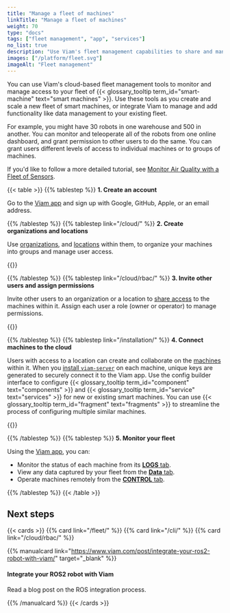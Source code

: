 ```yaml
---
title: "Manage a fleet of machines"
linkTitle: "Manage a fleet of machines"
weight: 70
type: "docs"
tags: ["fleet management", "app", "services"]
no_list: true
description: "Use Viam's fleet management capabilities to share and manage access to your machines."
images: ["/platform/fleet.svg"]
imageAlt: "Fleet management"
---
```


You can use Viam's cloud-based fleet management tools to monitor and manage access to your fleet of {{< glossary_tooltip term_id="smart-machine" text="smart machines" >}}.
Use these tools as you create and scale a new fleet of smart machines, or integrate Viam to manage and add functionality like data management to your existing fleet.

For example, you might have 30 robots in one warehouse and 500 in another.
You can monitor and teleoperate all of the robots from one online dashboard, and grant permission to other users to do the same.
You can grant users different levels of access to individual machines or to groups of machines.

If you'd like to follow a more detailed tutorial, see [Monitor Air Quality with a Fleet of Sensors](/tutorials/control/air-quality-fleet/).

{{< table >}}
{{% tablestep %}}
**1. Create an account**

Go to the [Viam app](https://app.viam.com) and sign up with Google, GitHub, Apple, or an email address.

{{% /tablestep %}}
{{% tablestep link="/cloud/" %}}
**2. Create organizations and locations**

Use [organizations](/cloud/organizations/), and [locations](/cloud/locations/) within them, to organize your machines into groups and manage user access.

{{<imgproc src="/fleet/fleet.svg" class="fill aligncenter" resize="800x" style="max-width: 600px" declaredimensions=true alt="Two locations within an organization">}}

{{% /tablestep %}}
{{% tablestep link="/cloud/rbac/" %}}
**3. Invite other users and assign permissions**

Invite other users to an organization or a location to [share access](/fleet/#use-viam-for-collaboration) to the machines within it.
Assign each user a role (owner or operator) to manage permissions.

{{<imgproc src="/fleet/app-usage/limit-access.png" resize="1000x" style="max-width: 600px" class="aligncenter" declaredimensions=true alt="Limit user access">}}

{{% /tablestep %}}
{{% tablestep link="/installation/" %}}
**4. Connect machines to the cloud**

Users with access to a location can create and collaborate on the [machines](/cloud/machines/) within it.
When you [install `viam-server`](/installation/) on each machine, unique keys are generated to securely connect it to the Viam app.
Use the config builder interface to configure {{< glossary_tooltip term_id="component" text="components" >}} and {{< glossary_tooltip term_id="service" text="services" >}} for new or existing smart machines.
You can use {{< glossary_tooltip term_id="fragment" text="fragments" >}} to streamline the process of configuring multiple similar machines.

{{<imgproc src="/fleet/app-usage/create-machine.png" class="fill aligncenter" resize="800x" style="max-width: 600px" declaredimensions=true alt="Create a new machine in the Viam app">}}

{{% /tablestep %}}
{{% tablestep %}}
**5. Monitor your fleet**

Using the [Viam app](https://app.viam.com), you can:

- Monitor the status of each machine from its [**LOGS** tab](/cloud/machines/#logs).
- View any data captured by your fleet from the [**Data** tab](/services/data/).
- Operate machines remotely from the [**CONTROL** tab](/fleet/control/).

{{% /tablestep %}}
{{< /table >}}

## Next steps

{{< cards >}}
{{% card link="/fleet/" %}}
{{% card link="/cli/" %}}
{{% card link="/cloud/rbac/" %}}

<!-- markdownlint-disable MD034 -->

{{% manualcard link="https://www.viam.com/post/integrate-your-ros2-robot-with-viam/" target="_blank" %}}

<h4>Integrate your ROS2 robot with Viam</h4>

Read a blog post on the ROS integration process.

{{% /manualcard %}}
{{< /cards >}}
